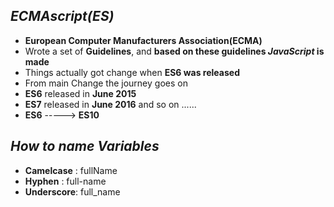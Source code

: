 ## _ECMAscript(ES)_
- <b>European Computer Manufacturers Association(ECMA)</b>
- Wrote a set of **Guidelines**, and **based on these guidelines _JavaScript_ is made**
- Things actually got change when **ES6 was released**
- From main Change the journey goes on
- **ES6** released in **June 2015**
- **ES7** released in **June 2016** and so on ......
- **ES6** -----> **ES10**

## _How to name Variables_
- **Camelcase** : fullName 
- **Hyphen**    : full-name
- **Underscore**: full_name
